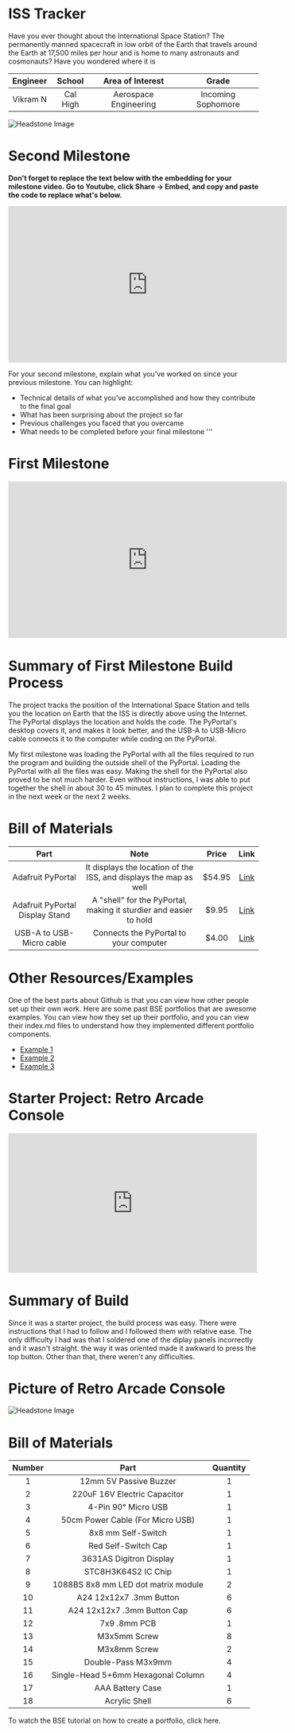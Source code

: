 # ISS Tracker
Have you ever thought about the International Space Station? The permanently manned spacecraft in low orbit of the Earth that travels around the Earth at 17,500 miles per hour and is home to many astronauts and cosmonauts? Have you wondered where it is

| **Engineer** | **School** | **Area of Interest** | **Grade** |
|:--:|:--:|:--:|:--:|
| Vikram N | Cal High | Aerospace Engineering | Incoming Sophomore

![Headstone Image](headshot.png)
<!--
# Final Milestone 

**Don't forget to replace the text below with the embedding for your milestone video. Go to YouTube, click Share -> Embed, and copy and paste the code to replace what's below.**

<iframe width="560" height="315" src="https://www.youtube.com/embed/F7M7imOVGug" title="YouTube video player" frameborder="0" allow="accelerometer; autoplay; clipboard-write; encrypted-media; gyroscope; picture-in-picture; web-share" allowfullscreen></iframe>

For your final milestone, explain the outcome of your project. Key details to include are:
- What you've accomplished since your previous milestone
- What your biggest challenges and triumphs were at BSE
- A summary of key topics you learned about
- What you hope to learn in the future after everything you've learned at BSE


-->
# Second Milestone

**Don't forget to replace the text below with the embedding for your milestone video. Go to Youtube, click Share -> Embed, and copy and paste the code to replace what's below.**

<iframe width="560" height="315" src="https://www.youtube.com/embed/y3VAmNlER5Y" title="YouTube video player" frameborder="0" allow="accelerometer; autoplay; clipboard-write; encrypted-media; gyroscope; picture-in-picture; web-share" allowfullscreen></iframe>

For your second milestone, explain what you've worked on since your previous milestone. You can highlight:
- Technical details of what you've accomplished and how they contribute to the final goal
- What has been surprising about the project so far
- Previous challenges you faced that you overcame
- What needs to be completed before your final milestone 
'''



# First Milestone
<iframe width="560" height="315" src="https://www.youtube.com/embed/YfIg-njLHq4?si=V05FRoKpC91G4Krp" title="YouTube video player" frameborder="0" allow="accelerometer; autoplay; clipboard-write; encrypted-media; gyroscope; picture-in-picture; web-share" referrerpolicy="strict-origin-when-cross-origin" allowfullscreen></iframe>

# Summary of First Milestone Build Process
The project tracks the position of the International Space Station and tells you the location on Earth that the ISS is directly above using the Internet. The PyPortal displays the location and holds the code. The PyPortal's desktop covers it, and makes it look better, and the USB-A to USB-Micro cable connects it to the computer while coding on the PyPortal.

My first milestone was loading the PyPortal with all the files required to run the program and building the outside shell of the PyPortal. Loading the PyPortal with all the files was easy. Making the shell for the PyPortal also proved to be not much harder. Even without instructions, I was able to put together the shell in about 30 to 45 minutes. I plan to complete this project in the next week or the next 2 weeks.

<!--
# Schematics 
Here's where you'll put images of your schematics. [Tinkercad](https://www.tinkercad.com/blog/official-guide-to-tinkercad-circuits) and [Fritzing](https://fritzing.org/learning/) are both great resoruces to create professional schematic diagrams, though BSE recommends Tinkercad becuase it can be done easily and for free in the browser. 

-->

# Bill of Materials

| **Part** | **Note** | **Price** | **Link** |
|:--:|:--:|:--:|:--:|
| Adafruit PyPortal | It displays the location of the ISS, and displays the map as well | $54.95 | <a href="https://www.adafruit.com/product/4116"> Link </a> |
| Adafruit PyPortal Display Stand | A "shell" for the PyPortal, making it sturdier and easier to hold | $9.95 | <a href="https://www.adafruit.com/product/4146"> Link </a> |
| USB-A to USB-Micro cable | Connects the PyPortal to your computer | $4.00 | <a href="https://www.amazon.com/s?k=usb+a+to+usb+micro+cable&crid=2EEH9XWXH5G8H&sprefix=usb+a+to+usb+micro+%2Caps%2C149&ref=nb_sb_ss_p13n-pd-dpltr-ranker_1_19"> Link </a> |

# Other Resources/Examples
One of the best parts about Github is that you can view how other people set up their own work. Here are some past BSE portfolios that are awesome examples. You can view how they set up their portfolio, and you can view their index.md files to understand how they implemented different portfolio components.
- [Example 1](https://trashytuber.github.io/YimingJiaBlueStamp/)
- [Example 2](https://sviatil0.github.io/Sviatoslav_BSE/)
- [Example 3](https://arneshkumar.github.io/arneshbluestamp/)

# Starter Project: Retro Arcade Console
<iframe width="500" height="281" src="https://www.youtube.com/embed/i_2Iimyn7tw?si=MvCyhHR4sTnx0RO8" title="YouTube video player" frameborder="0" allow="accelerometer; autoplay; clipboard-write; encrypted-media; gyroscope; picture-in-picture; web-share" referrerpolicy="strict-origin-when-cross-origin" allowfullscreen></iframe>

# Summary of Build 
Since it was a starter project, the build process was easy. There were instructions that I had to follow and I followed them with relative ease. The only difficulty I had was that I soldered one of the diplay panels incorrectly and it wasn't straight. the way it was oriented made it awkward to press the top button. Other than that, there weren't any difficulties.
# Picture of Retro Arcade Console
![Headstone Image](Untitled.png)

# Bill of Materials

| **Number** | **Part** | **Quantity** |
|:--:|:--:|:--:|
| 1 | 12mm 5V Passive Buzzer | 1
| 2 | 220uF 16V Electric Capacitor | 1
| 3 | 4-Pin 90° Micro USB |1
| 4 | 50cm Power Cable (For Micro USB) | 1
| 5 | 8x8 mm Self-Switch | 1
| 6 | Red Self-Switch Cap | 1 
| 7 | 3631AS Digitron Display | 1
| 8 | STC8H3K64S2 IC Chip | 1
| 9 | 1088BS 8x8 mm LED dot matrix module | 2
| 10 | A24 12x12x7 .3mm Button | 6
| 11 | A24 12x12x7 .3mm Button Cap | 6
| 12 | 7x9 .8mm PCB | 1
| 13 | M3x5mm Screw | 8
| 14 | M3x8mm Screw | 2
| 15 | Double-Pass M3x9mm | 4
| 16 | Single-Head 5+6mm Hexagonal Column | 4
| 17 | AAA Battery Case | 1
| 18 | Acrylic Shell | 6
 


To watch the BSE tutorial on how to create a portfolio, click here.
